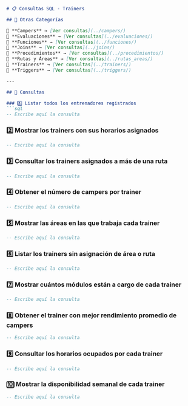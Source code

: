 ```md
# 📋 Consultas SQL - Trainers  

## 📂 Otras Categorías  

📌 **Campers** → [Ver consultas](../campers/)  
📌 **Evaluaciones** → [Ver consultas](../evaluaciones/)  
📌 **Funciones** → [Ver consultas](../funciones/)  
📌 **Joins** → [Ver consultas](../joins/)  
📌 **Procedimientos** → [Ver consultas](../procedimientos/)  
📌 **Rutas y Áreas** → [Ver consultas](../rutas_areas/)  
📌 **Trainers** → [Ver consultas](../trainers/)  
📌 **Triggers** → [Ver consultas](../triggers/)  

---  

## 📌 Consultas  

### 1️⃣ Listar todos los entrenadores registrados  
```sql  
-- Escribe aquí la consulta  
```  

### 2️⃣ Mostrar los trainers con sus horarios asignados  
```sql  
-- Escribe aquí la consulta  
```  

### 3️⃣ Consultar los trainers asignados a más de una ruta  
```sql  
-- Escribe aquí la consulta  
```  

### 4️⃣ Obtener el número de campers por trainer  
```sql  
-- Escribe aquí la consulta  
```  

### 5️⃣ Mostrar las áreas en las que trabaja cada trainer  
```sql  
-- Escribe aquí la consulta  
```  

### 6️⃣ Listar los trainers sin asignación de área o ruta  
```sql  
-- Escribe aquí la consulta  
```  

### 7️⃣ Mostrar cuántos módulos están a cargo de cada trainer  
```sql  
-- Escribe aquí la consulta  
```  

### 8️⃣ Obtener el trainer con mejor rendimiento promedio de campers  
```sql  
-- Escribe aquí la consulta  
```  

### 9️⃣ Consultar los horarios ocupados por cada trainer  
```sql  
-- Escribe aquí la consulta  
```  

### 🔟 Mostrar la disponibilidad semanal de cada trainer  
```sql  
-- Escribe aquí la consulta  
```  
```  